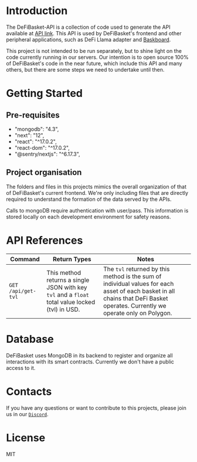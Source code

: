 # Introduction
The DeFiBasket-API is a collection of code used to generate the API available at [API link](https://defibasket.org/api/). This API is used by DeFiBasket's frontend and other peripheral applications, such as DeFi Llama adapter and [Baskboard](https://baskboard.vercel.app).

This project is not intended to be run separately, but to shine light on the code currently running in our servers. Our intention is to open source 100% of DeFiBasket's code in the near future, which include this API and many others, but there are some steps we need to undertake until then.

# Getting Started

## Pre-requisites
- "mongodb": "4.3",
- "next": "12",
- "react": "^17.0.2",
- "react-dom": "^17.0.2",
- "@sentry/nextjs": "^6.17.3",

## Project organisation
The folders and files in this projects mimics the overall organization of that of DeFiBasket's current frontend. We're only including files that are directly required to understand the formation of the data served by the APIs.

Calls to mongoDB require authentication with user/pass. This information is stored locally on each development environment for safety reasons.

# API References
| Command | Return Types | Notes |
| ------- | ------ | ----- |
| `GET` `/api/get-tvl` | This method returns a single JSON with key `tvl` and a `float` total value locked (tvl) in USD. | The `tvl` returned by this method is the sum of individual values for each asset of each basket in all chains that DeFi Basket operates. Currently we operate only on Polygon. |

  
# Database
DeFiBasket uses MongoDB in its backend to register and organize all interactions with its smart contracts. Currently we don't have a public access to it.

# Contacts
If you have any questions or want to contribute to this projects, please join us in our [`Discord`](https://discord.gg/5AVTGwkCEs).

# License
MIT